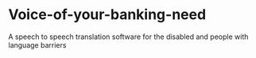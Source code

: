 # Voice-of-your-banking-need
A speech to speech translation software for the disabled and people with language barriers
